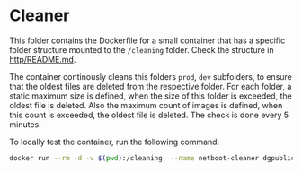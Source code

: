 # Cleaner

This folder contains the Dockerfile for a small container that has a specific folder structure mounted to the `/cleaning` folder. Check the structure in [http/README.md](../http/README.md).

The container continously cleans this folders `prod`, `dev` subfolders, to ensure that the oldest files are deleted from the respective folder. For each folder, a static maximum size is defined, when the size of this folder is exceeded, the oldest file is deleted. Also the maximum count of images is defined, when this count is exceeded, the oldest file is deleted. The check is done every 5 minutes.

To locally test the container, run the following command:

```bash
docker run --rm -d -v $(pwd):/cleaning  --name netboot-cleaner dgpublicimagesprod.azurecr.io/planetexpress/netboot-cleaner
```
